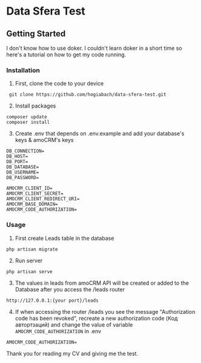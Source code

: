 # Data Sfera Test 
## Getting Started

I don't know how to use doker. I couldn't learn doker in a short time so here's a tutorial on how to get my code running.

### Installation
1. First, clone the code to your device
```
 git clone https://github.com/hogiabach/data-sfera-test.git
```
2. Install packages
```
composer update
composer install
```
3. Create .env that depends on .env.example and add your database's keys & amoCRM's keys


```
DB_CONNECTION=
DB_HOST=
DB_PORT=
DB_DATABASE=
DB_USERNAME=
DB_PASSWORD=
```
```
AMOCRM_CLIENT_ID=
AMOCRM_CLIENT_SECRET=
AMOCRM_CLIENT_REDIRECT_URI=
AMOCRM_BASE_DOMAIN=
AMOCRM_CODE_AUTHORIZATION=
``` 

### Usage
1. First create Leads table in the database
```
php artisan migrate
```

2. Run server
```
php artisan serve
```
3. The values in leads from amoCRM API will be created or added to the Database after you access the /leads router

```
http://127.0.0.1:{your port}/leads
```
4. If when accessing the router /leads you see the message "Authorization code has been revoked", recreate a new authorization code (Код автортзаций) and change the value of variable ``AMOCRM_CODE_AUTHORIZATION`` in .env

```
AMOCRM_CODE_AUTHORIZATION=
```

Thank you for reading my CV and giving me the test.
